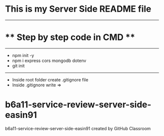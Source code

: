 # **This is my Server Side README file**
___
# ** Step by step code in CMD **
___
* npm init -y
* npm i express cors mongodb dotenv
* git init 

___
* Inside root folder create .gitignore file 
* Inside .gitignore write => 



# b6a11-service-review-server-side-easin91
b6a11-service-review-server-side-easin91 created by GitHub Classroom
